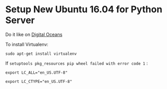 # Setup New Ubuntu 16.04 for Python Server

Do it like on [Digital Oceans](https://www.digitalocean.com/community/tutorials/how-to-install-python-3-and-set-up-a-programming-environment-on-an-ubuntu-16-04-server#step-2-—-setting-up-a-virtual-environment)

To install Virtualenv:
```
sudo apt-get install virtualenv
```

If ``setuptools pkg_resources pip wheel failed with error code 1`` :

```
export LC_ALL="en_US.UTF-8"

export LC_CTYPE="en_US.UTF-8"
```
